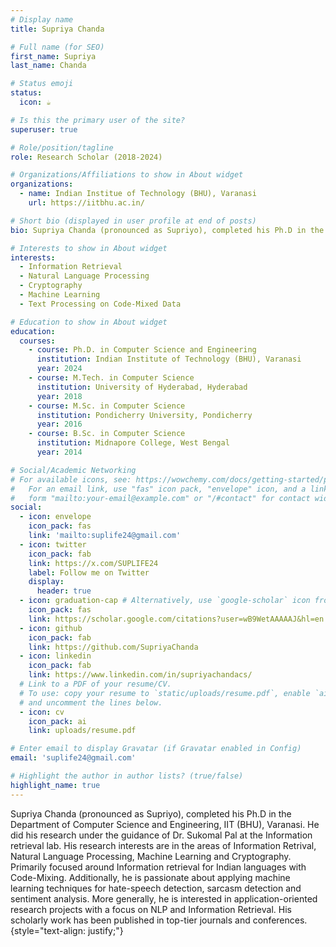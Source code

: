 ```yaml
---
# Display name
title: Supriya Chanda 

# Full name (for SEO)
first_name: Supriya
last_name: Chanda

# Status emoji
status:
  icon: ☕️

# Is this the primary user of the site?
superuser: true

# Role/position/tagline
role: Research Scholar (2018-2024)

# Organizations/Affiliations to show in About widget
organizations:
  - name: Indian Institue of Technology (BHU), Varanasi
    url: https://iitbhu.ac.in/

# Short bio (displayed in user profile at end of posts)
bio: Supriya Chanda (pronounced as Supriyo), completed his Ph.D in the Department of Computer Science and Engineering, IIT (BHU), Varanasi. He did his research under the guidance of Dr. Sukomal Pal at the Information retrieval lab.

# Interests to show in About widget
interests:
  - Information Retrieval
  - Natural Language Processing
  - Cryptography
  - Machine Learning
  - Text Processing on Code-Mixed Data

# Education to show in About widget
education:
  courses:
    - course: Ph.D. in Computer Science and Engineering
      institution: Indian Institute of Technology (BHU), Varanasi
      year: 2024
    - course: M.Tech. in Computer Science
      institution: University of Hyderabad, Hyderabad
      year: 2018
    - course: M.Sc. in Computer Science
      institution: Pondicherry University, Pondicherry
      year: 2016
    - course: B.Sc. in Computer Science
      institution: Midnapore College, West Bengal
      year: 2014

# Social/Academic Networking
# For available icons, see: https://wowchemy.com/docs/getting-started/page-builder/#icons
#   For an email link, use "fas" icon pack, "envelope" icon, and a link in the
#   form "mailto:your-email@example.com" or "/#contact" for contact widget.
social:
  - icon: envelope
    icon_pack: fas
    link: 'mailto:suplife24@gmail.com'
  - icon: twitter
    icon_pack: fab
    link: https://x.com/SUPLIFE24
    label: Follow me on Twitter
    display:
      header: true
  - icon: graduation-cap # Alternatively, use `google-scholar` icon from `ai` icon pack
    icon_pack: fas
    link: https://scholar.google.com/citations?user=wB9WetAAAAAJ&hl=en
  - icon: github
    icon_pack: fab
    link: https://github.com/SupriyaChanda
  - icon: linkedin
    icon_pack: fab
    link: https://www.linkedin.com/in/supriyachandacs/
  # Link to a PDF of your resume/CV.
  # To use: copy your resume to `static/uploads/resume.pdf`, enable `ai` icons in `params.yaml`,
  # and uncomment the lines below.
  - icon: cv
    icon_pack: ai
    link: uploads/resume.pdf

# Enter email to display Gravatar (if Gravatar enabled in Config)
email: 'suplife24@gmail.com'

# Highlight the author in author lists? (true/false)
highlight_name: true
---
```

Supriya Chanda (pronounced as Supriyo), completed his Ph.D in the Department of Computer Science and Engineering, IIT (BHU), Varanasi. He did his research under the guidance of Dr. Sukomal Pal at the Information retrieval lab. His research interests are in the areas of Information Retrival, Natural Language Processing, Machine Learning and Cryptography. Primarily focused around Information retrieval for Indian languages with Code-Mixing. Additionally, he is passionate about applying machine learning techniques for hate-speech detection, sarcasm detection and sentiment analysis. More generally, he is interested in application-oriented research projects with a focus on NLP and Information Retrieval. His scholarly work has been published in top-tier journals and conferences.
{style="text-align: justify;"}
